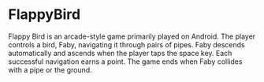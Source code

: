 # FlappyBird
Flappy Bird is an arcade-style game primarily played on Android. The player controls a bird, Faby, navigating it through pairs of pipes. Faby descends automatically and ascends when the player taps the space key. Each successful navigation earns a point. The game ends when Faby collides with a pipe or the ground. 
